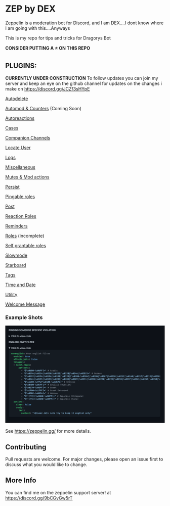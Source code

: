 # ZEP by DEX
Zeppelin is a moderation bot for Discord, and I am DEX....I dont know where I am going with this....Anyways

This is my repo for tips and tricks for Dragorys Bot

**CONSIDER PUTTING A ⭐️ ON THIS REPO**

## PLUGINS:

**CURRENTLY UNDER CONSTRUCTION**
To follow updates you can join my server and keep an eye on the github channel for updates on the changes i make
on https://discord.gg/JCZf3sHYpE

[Autodelete](autodelete.md)

[Automod & Counters](automod+counters.md) (Coming Soon)

[Autoreactions](autoreactions.md)

[Cases](cases.md)

[Companion Channels](companion_channels.md)

[Locate User](locate.md)

[Logs](logs.md)

[Miscellaneous](miscellaneous.md)

[Mutes & Mod actions](mutes&modactions.md.md)

[Persist](persist.md)

[Pingable roles](pingable_roles.md)

[Post](post.md)

[Reaction Roles](reaction_roles.md)

[Reminders](reminder.md)

[Roles](roles.md) (incomplete)

[Self grantable roles](self_grantable_roles.md)

[Slowmode](slowmode.md)

[Starboard](starboard.md)

[Tags](tags.md)

[Time and Date](time_and_date.md)

[Utility](utility.md)

[Welcome Message](welcome_message.md)



### Example Shots

![Example 1](assets/example1.png)



See https://zeppelin.gg/ for more details.

## Contributing
Pull requests are welcome. For major changes, please open an issue first to discuss what you would like to change.
## More Info

You can find me on the zeppelin support server!
at https://discord.gg/9bCGvGw5rT
